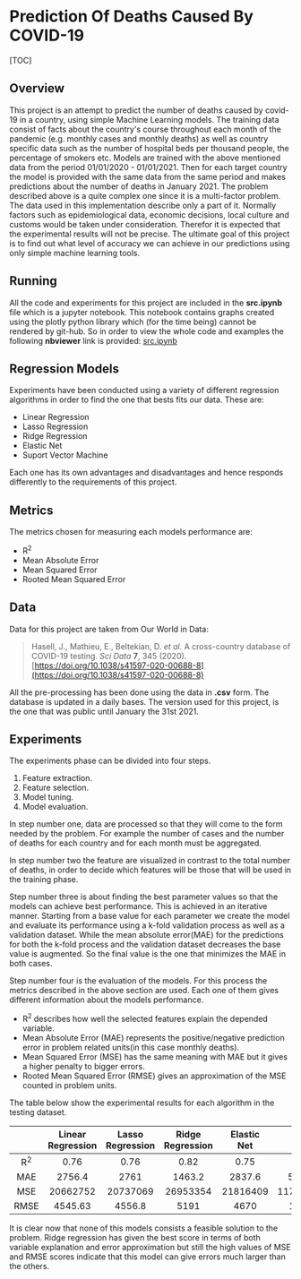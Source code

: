 # Prediction Of Deaths Caused By COVID-19

[TOC]

## Overview

This project is an attempt to predict the number of deaths caused by covid-19 in a  country, using simple Machine Learning models. The training data consist of facts about the country's  course throughout each month of the pandemic  (e.g. monthly cases and monthly deaths) as well as country specific data such as the number of hospital beds per thousand people, the percentage of smokers etc.                                                                                                     Models are trained with the above mentioned data from the period  01/01/2020 - 01/01/2021. Then for each target country the model is provided with the same data from the same period  and makes predictions about the number of deaths in January 2021.                                                                                            The problem described above is a quite complex one since it is a multi-factor problem. The data used in this implementation describe only a part of it. Normally factors such as epidemiological data, economic decisions, local culture and customs  would be taken under consideration. Therefor it is expected that the experimental results will not be precise. The ultimate goal of this project is to find out what level of accuracy we can achieve in our predictions using only simple machine learning tools.

## Running

All the code and experiments for this project are included in the **src.ipynb** file which is a jupyter notebook.                                                                                   This notebook contains graphs created using the plotly python library which (for the time being) cannot be rendered by git-hub.
So in order to view the whole code and examples the following **nbviewer** link is provided:
[src.ipynb](https://nbviewer.jupyter.org/github/vGkatsis/Prediction_Of_Number_Of_Deaths_Caused_By_COVID-19/blob/devel/src.ipynb?flush_cache=true)

## Regression Models

Experiments have been conducted using a variety of different regression algorithms in order to find the one that bests fits
our data. These are:

<ul>
<li> Linear Regression </li>
<li> Lasso Regression </li>
<li> Ridge Regression </li>
<li> Elastic Net </li>
<li> Suport Vector Machine </li>
</ul>

Each one has its own advantages and disadvantages and hence responds differently to the requirements of this project.

## Metrics

The metrics chosen for measuring each models performance are:

<ul>
<li>R<sup>2</sup></li>
<li>Mean Absolute Error</li>
<li>Mean Squared Error</li>
<li>Rooted Mean Squared Error</li>
</ul>

## Data
Data for this project are taken from Our World in Data:
> Hasell, J., Mathieu, E., Beltekian, D. _et al._ A cross-country database of COVID-19 testing. _Sci Data_ **7**, 345 (2020). [https://doi.org/10.1038/s41597-020-00688-8](https://doi.org/10.1038/s41597-020-00688-8)

All the pre-processing has been done using the data in **.csv** form. The database is updated in a daily bases. The version used for this project, is the one that was public until January the 31st 2021.

## Experiments

The experiments phase can be divided into four steps.

1. Feature extraction.
2. Feature selection.
3. Model tuning.
4. Model evaluation.

In step number one, data are processed so that they will come to the form needed by the problem. For example the number of cases and the number of deaths for each country and for each month must be aggregated.

In step number two the feature are visualized in contrast to the  total number of deaths, in order to decide which features will be those that will be used in the training phase.

Step number three is about finding the best parameter values so that the models can achieve best performance. This is achieved in an iterative manner. Starting from a base value for each parameter we create the model and evaluate its performance using a k-fold validation process as well as a validation dataset. While the mean absolute error(MAE) for the predictions for both the k-fold process and the validation dataset decreases the base value is augmented. So the final value is the one that minimizes the MAE in both cases.

Step number four is the evaluation of the models. For this process the metrics described in the above section are used. Each one of them gives different information about the models performance.

- R<sup>2</sup>  describes how well the selected features explain the depended variable.
- Mean Absolute Error (MAE) represents the positive/negative prediction error in problem related units(in this case monthly deaths).
- Mean Squared Error (MSE)  has the same meaning with MAE but it gives a higher penalty to bigger errors.
- Rooted Mean Squared Error (RMSE) gives an approximation of the MSE counted in problem units.

The table below show the experimental results for each algorithm in the testing dataset.

|               | Linear Regression | Lasso Regression | Ridge Regression | Elastic Net |    SVM    |
| :-----------: | :---------------: | :--------------: | :--------------: | :---------: | :-------: |
| R<sup>2</sup> |       0.76        |       0.76       |       0.82       |    0.75     |   -0.34   |
|      MAE      |      2756.4       |       2761       |      1463.2      |   2837.6    |  5508.6   |
|      MSE      |     20662752      |     20737069     |     26953354     |  21816409   | 117010907 |
|     RMSE      |      4545.63      |      4556.8      |       5191       |    4670     |   10817   |

It is clear now that none of this models consists a feasible solution to the problem. Ridge regression has given the best score in terms of both variable explanation and error approximation but still the high values of MSE and RMSE scores indicate that this model can give errors much larger than the others.
